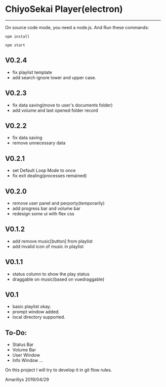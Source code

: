 # ChiyoSekai Player(electron)
---

On source code mode, you need a node.js. And Run these commands:

`npm install`

`npm start`
## V0.2.4

+ fix playlist template
+ add search ignore lower and upper case.

## V0.2.3

+ fix data saving(move to user's documents folder)
+ add volume and last opened folder record

## V0.2.2

+ fix data saving
+ remove unnecessary data

## V0.2.1

+ set Default Loop Mode to once
+ fix exit dealing(processes remained)

## V0.2.0

+ remove user panel and perporty(temporarily)
+ add progress bar and volume bar
+ redesign some ui with flex css

## V0.1.2

+ add remove music[button] from playlist
+ add invalid icon of music in playlist

## V0.1.1

+ status column to show the play status
+ draggable on music(based on vuedraggable)

## V0.1

+ basic playlist okay.
+ prompt window added.
+ local directory supported.

## To-Do:

+ Status Bar
+ Volume Bar
+ User Window
+ Info Window
...

On this project I will try to develop it in git flow rules.

Amarillys 2019/04/29
